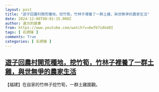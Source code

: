 ```yaml
---
layout: post
title: "遊子回農村開荒種地，挖竹筍，竹林子裡養了一群土雞，與世無爭的農家生活"
date: 2024-12-06T00:01:15.000Z
author: 遠方的故事
from: https://www.youtube.com/watch?v=6wfb7zAkd8I
tags: [ 石炳锋 ]
comments: True
categories: [ 石炳锋 ]
---
```

<!--1733443275000-->
[遊子回農村開荒種地，挖竹筍，竹林子裡養了一群土雞，與世無爭的農家生活](https://www.youtube.com/watch?v=6wfb7zAkd8I)
------

<div>
【福建】在自家的竹林子挖竹筍，一群土雞圍觀。
</div>
